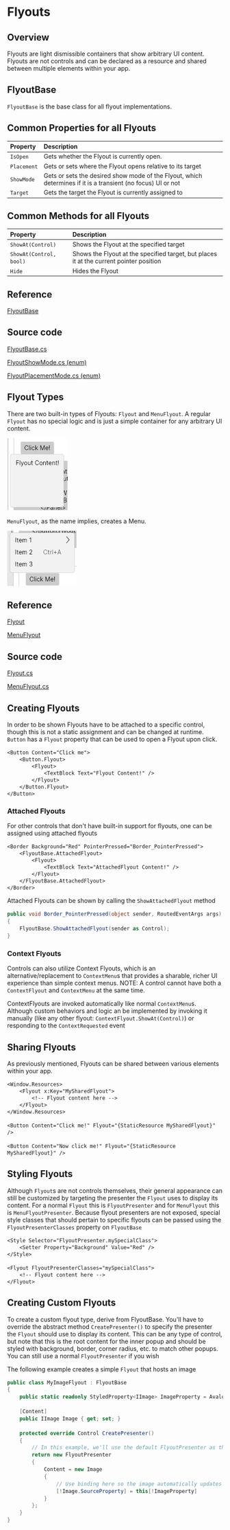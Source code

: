 # Flyouts

## Overview

Flyouts are light dismissible containers that show arbitrary UI content. Flyouts are not controls and can be declared as a resource and shared between multiple elements within your app.

## FlyoutBase

`FlyoutBase` is the base class for all flyout implementations.

## Common Properties for all Flyouts

| Property | Description |
| :--- | :--- |
| `IsOpen` | Gets whether the Flyout is currently open. |
| `Placement` | Gets or sets where the Flyout opens relative to its target |
| `ShowMode` | Gets or sets the desired show mode of the Flyout, which determines if it is a transient (no focus) UI or not |
| `Target` | Gets the target the Flyout is currently assigned to |

## Common Methods for all Flyouts

| Property | Description |
| :--- | :--- |
| `ShowAt(Control)` | Shows the Flyout at the specified target |
| `ShowAt(Control, bool)` | Shows the Flyout at the specified target, but places it at the current pointer position |
| `Hide` | Hides the Flyout |

## Reference

[FlyoutBase](http://reference.avaloniaui.net/api/Avalonia.Controls/FlyoutBase/)

## Source code

[FlyoutBase.cs](https://github.com/AvaloniaUI/Avalonia/blob/master/src/Avalonia.Controls/Flyouts/FlyoutBase.cs)

[FlyoutShowMode.cs (enum)](https://github.com/AvaloniaUI/Avalonia/blob/master/src/Avalonia.Controls/Flyouts/FlyoutShowMode.cs)

[FlyoutPlacementMode.cs (enum)](https://github.com/AvaloniaUI/Avalonia/blob/master/src/Avalonia.Controls/Flyouts/FlyoutPlacementMode.cs)

## Flyout Types

There are two built-in types of Flyouts: `Flyout` and `MenuFlyout`. A regular `Flyout` has no special logic and is just a simple container for any arbitrary UI content.

![Basic Flyout](<../../.gitbook/assets/flyoutpreview.png>)

`MenuFlyout`, as the name implies, creates a Menu.

![Basic MenuFlyout](<../../.gitbook/assets/menuflyoutpreview.png>)

## Reference

[Flyout](http://reference.avaloniaui.net/api/Avalonia.Controls/Flyout/)

[MenuFlyout](http://reference.avaloniaui.net/api/Avalonia.Controls/MenuFlyout/)

## Source code

[Flyout.cs](https://github.com/AvaloniaUI/Avalonia/blob/master/src/Avalonia.Controls/Flyouts/Flyout.cs)

[MenuFlyout.cs](https://github.com/AvaloniaUI/Avalonia/blob/master/src/Avalonia.Controls/Flyouts/MenuFlyout.cs)

## Creating Flyouts

In order to be shown Flyouts have to be attached to a specific control, though this is not a static assignment and can be changed at runtime. `Button` has a `Flyout` property that can be used to open a Flyout upon click.

```markup
<Button Content="Click me">
    <Button.Flyout>
        <Flyout>
            <TextBlock Text="Flyout Content!" />
        </Flyout>
    </Button.Flyout>
</Button>
```

### Attached Flyouts

For other controls that don't have built-in support for flyouts, one can be assigned using attached flyouts

```markup
<Border Background="Red" PointerPressed="Border_PointerPressed">
    <FlyoutBase.AttachedFlyout>
        <Flyout>
            <TextBlock Text="AttachedFlyout Content!" />
        </Flyout>
    </FlyoutBase.AttachedFlyout>
</Border>
```

Attached Flyouts can be shown by calling the `ShowAttachedFlyout` method

```csharp
public void Border_PointerPressed(object sender, RoutedEventArgs args)
{
    FlyoutBase.ShowAttachedFlyout(sender as Control);
}
```

### Context Flyouts

Controls can also utilize Context Flyouts, which is an alternative/replacement to `ContextMenu`s that provides a sharable, richer UI experience than simple context menus. NOTE: A control cannot have both a `ContextFlyout` and `ContextMenu` at the same time.

ContextFlyouts are invoked automatically like normal `ContextMenu`s. Although custom behaviors and logic an be implemented by invoking it manually (like any other flyout: `ContextFlyout.ShowAt(Control)`) or responding to the `ContextRequested` event

## Sharing Flyouts

As previously mentioned, Flyouts can be shared between various elements within your app.

```markup
<Window.Resources>
    <Flyout x:Key="MySharedFlyout">
        <!-- Flyout content here -->
    </Flyout>
</Window.Resources>

<Button Content="Click me!" Flyout="{StaticResource MySharedFlyout}" />

<Button Content="Now click me!" Flyout="{StaticResource MySharedFlyout}" />
```

## Styling Flyouts

Although `Flyout`s are not controls themselves, their general appearance can still be customized by targeting the presenter the `Flyout` uses to display its content. For a normal `Flyout` this is `FlyoutPresenter` and for `MenuFlyout` this is `MenuFlyoutPresenter`. Because flyout presenters are not exposed, special style classes that should pertain to specific flyouts can be passed using the `FlyoutPresenterClasses` property on `FlyoutBase`

```markup
<Style Selector="FlyoutPresenter.mySpecialClass">
    <Setter Property="Background" Value="Red" />
</Style>

<Flyout FlyoutPresenterClasses="mySpecialClass">
    <!-- Flyout content here -->
</Flyout>
```

## Creating Custom Flyouts

To create a custom flyout type, derive from FlyoutBase. You'll have to override the abstract method `CreatePresenter()` to specify the presenter the `Flyout` should use to display its content. This can be any type of control, but note that this is the root content for the inner popup and should be styled with background, border, corner radius, etc. to match other popups. You can still use a normal `FlyoutPresenter` if you wish

The following example creates a simple `Flyout` that hosts an image

```csharp
public class MyImageFlyout : FlyoutBase
{
    public static readonly StyledProperty<IImage> ImageProperty = AvaloniaProperty.Register<MyImageFlyout, IImage>(nameof(Image));

    [Content]
    public IImage Image { get; set; }

    protected override Control CreatePresenter()
    {
        // In this example, we'll use the default FlyoutPresenter as the root content, and add an Image control to show our content
        return new FlyoutPresenter
        {
            Content = new Image
            {
                // Use binding here so the image automatically updates when the property updates
                [!Image.SourceProperty] = this[!ImageProperty]
            }
        };
    }
}
```
